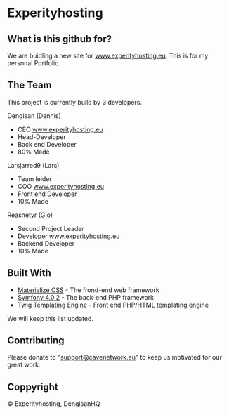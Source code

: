 # Experityhosting

## What is this github for?
We are buidling a new site for www.experityhosting.eu. This is for my personal Portfolio. 

## The Team
This project is currently build by 3 developers.

 Dengisan (Dennis)
 - CEO www.experityhosting.eu
 - Head-Developer
 - Back end Developer
 - 80% Made

Larsjarred9 (Lars)
 - Team leider
 - COO www.experityhosting.eu
 - Front end Developer
 - 10% Made

 Reashetyr (Gio)
 - Second Project Leader
 - Developer www.experityhosting.eu
 - Backend Developer
 - 10% Made 

## Built With
* [Materialize CSS](http://www.materialize.com) - The frond-end web framework
* [Symfony 4.0.2](https://symfony.com) - The back-end PHP framework
* [Twig Templating Engine](https://twig.symfony.com) - Front end PHP/HTML templating engine

We will keep this list updated.


## Contributing
Please donate to "support@cavenetwork.eu" to keep us motivated for our great work.

## Coppyright
© Experityhosting, DengisanHQ
